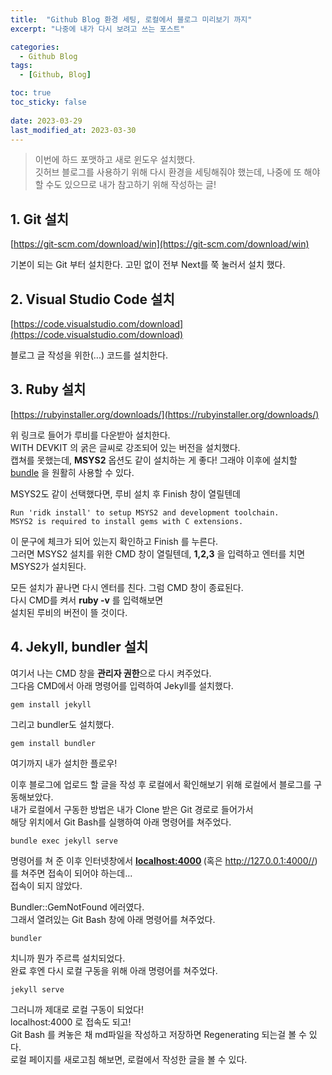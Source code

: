 ```yaml
---
title:  "Github Blog 환경 세팅, 로컬에서 블로그 미리보기 까지"
excerpt: "나중에 내가 다시 보려고 쓰는 포스트"

categories:
  - Github Blog
tags:
  - [Github, Blog]

toc: true
toc_sticky: false
 
date: 2023-03-29
last_modified_at: 2023-03-30
---
```


>이번에 하드 포맷하고 새로 윈도우 설치했다.  
>깃허브 블로그를 사용하기 위해 다시 환경을 세팅해줘야 했는데,
>나중에 또 해야 할 수도 있으므로 내가 참고하기 위해 작성하는 글!

## 1. Git 설치
[https://git-scm.com/download/win](https://git-scm.com/download/win)

기본이 되는 Git 부터 설치한다.
고민 없이 전부 Next를 쭉 눌러서 설치 했다.

## 2. Visual Studio Code 설치
[https://code.visualstudio.com/download](https://code.visualstudio.com/download)

블로그 글 작성을 위한(...) 코드를 설치한다.

## 3. Ruby 설치
[https://rubyinstaller.org/downloads/](https://rubyinstaller.org/downloads/)

위 링크로 들어가 루비를 다운받아 설치한다.  
WITH DEVKIT 의 굵은 글씨로 강조되어 있는 버전을 설치했다.  
캡쳐를 못했는데, <b>MSYS2</b> 옵션도 같이 설치하는 게 좋다! 그래야 이후에 설치할 <u>bundle</u> 을 원활히 사용할 수 있다.


MSYS2도 같이 선택했다면, 루비 설치 후 Finish 창이 열릴텐데
```
Run 'ridk install' to setup MSYS2 and development toolchain.
MSYS2 is required to install gems with C extensions.
```
이 문구에 체크가 되어 있는지 확인하고 Finish 를 누른다.  
그러면 MSYS2 설치를 위한 CMD 창이 열릴텐데, <b>1,2,3</b> 을 입력하고 엔터를 치면 MSYS2가 설치된다.

모든 설치가 끝나면 다시 엔터를 친다. 그럼 CMD 창이 종료된다.  
다시 CMD를 켜서 <b>ruby -v</b> 를 입력해보면  
설치된 루비의 버전이 뜰 것이다.

## 4. Jekyll, bundler 설치
여기서 나는 CMD 창을 <b>관리자 권한</b>으로 다시 켜주었다.  
그다음 CMD에서 아래 명령어를 입력하여 Jekyll를 설치했다.
```
gem install jekyll
```
그리고 bundler도 설치했다.
```
gem install bundler
```

여기까지 내가 설치한 플로우!

이후 블로그에 업로드 할 글을 작성 후 로컬에서 확인해보기 위해 로컬에서 블로그를 구동해보았다.  
내가 로컬에서 구동한 방법은 내가 Clone 받은 Git 경로로 들어가서  
해당 위치에서 Git Bash를 실행하여 아래 명령어를 쳐주었다.
```
bundle exec jekyll serve
```
명령어를 쳐 준 이후 인터넷창에서 <b> <u>localhost:4000</u> </b> (혹은 http://127.0.0.1:4000//)  
를 쳐주면 접속이 되어야 하는데...  
접속이 되지 않았다.

Bundler::GemNotFound 에러였다.  
그래서 열려있는 Git Bash 창에 아래 명령어를 쳐주었다.
```
bundler
```
치니까 뭔가 주르륵 설치되었다.  
완료 후엔 다시 로컬 구동을 위해 아래 명령어를 쳐주었다.
```
jekyll serve
```
그러니까 제대로 로컬 구동이 되었다!  
localhost:4000 로 접속도 되고!  
Git Bash 를 켜놓은 채 md파일을 작성하고 저장하면 Regenerating 되는걸 볼 수 있다.  
로컬 페이지를 새로고침 해보면, 로컬에서 작성한 글을 볼 수 있다.